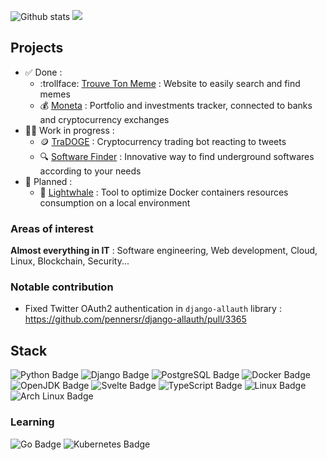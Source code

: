 <!--
# Hello, I'm Guillaume Schurck

[![Linkedin Badge](https://img.shields.io/badge/LinkedIn-0077B5?style=for-the-badge&logo=linkedin&logoColor=white&link=https://www.linkedin.com/in/guillaumeschurck/)](https://www.linkedin.com/in/guillaumeschurck/)
[![Twitter Badge](https://img.shields.io/badge/Twitter-1DA1F2?logo=twitter&logoColor=fff&style=for-the-badge)](https://www.twitter.com/gschurck/)

[![Portfolio Badge](https://img.shields.io/badge/portfolio-web-blue?style=flat&link=https://gschurck.github.io/)](https://gschurck.github.io/) 

I am a french student in computer science, at engineering school ENSIIE.
-->
<!--
- 📈 I'm currently working on a trading bot for cryptocurrency in Python, [TraDOGE](https://github.com/gschurck/tradoge)
- 💰 I plan to develop a website to help investing in cryptocurrencies, with exchanges API
- 🎓 I'm improving my skills in software/web development and cryptocurrency knowledge

**gschurck/gschurck** is a ✨ _special_ ✨ repository because its `README.md` (this file) appears on your GitHub profile.

Here are some ideas to get you started:

- 🔭 I’m currently working on ...
- 🌱 I’m currently learning ...
- 👯 I’m looking to collaborate on ...
- 🤔 I’m looking for help with ...
- 💬 Ask me about ...
- 📫 How to reach me: ...
- 😄 Pronouns: ...
- ⚡ Fun fact: ...
[![Top Langs](https://github-readme-stats.vercel.app/api/top-langs/?username=gschurck&layout=compact)](https://github.com/gschurck/github-readme-stats)

## Stats
-->
<!-- <p align=left> <img src=https://komarev.com/ghpvc/?username=gschurck alt=gschurck /> </p> -->

![Github stats](https://github-readme-stats-beta-mauve.vercel.app/api?username=gschurck&show_icons=true&include_all_commits=true&theme=github_dark)
![](https://hit.yhype.me/github/profile?user_id=21091232)

## Projects
- ✅ Done :
  - :trollface: [Trouve Ton Meme](https://trouveton.meme/) : Website to easily search and find memes
  - 💰 [Moneta](https://deta.space/discovery/@gschurck/moneta) : Portfolio and investments tracker, connected to banks and cryptocurrency exchanges
- 👨‍💻 Work in progress :
  - 🪙 [TraDOGE](https://github.com/gschurck/tradoge) : Cryptocurrency trading bot reacting to tweets
  - 🔍 [Software Finder](https://gschurck.github.io/projects/software-finder/) : Innovative way to find underground softwares according to your needs
- 📅 Planned :
  - 🐋 [Lightwhale](https://gschurck.github.io/projects/lightwhale/) : Tool to optimize Docker containers resources consumption on a local environment

### Areas of interest

**Almost everything in IT** : Software engineering, Web development, Cloud, Linux, Blockchain, Security...

### Notable contribution
- Fixed Twitter OAuth2 authentication in `django-allauth` library : https://github.com/pennersr/django-allauth/pull/3365

## Stack

![Python Badge](https://img.shields.io/badge/Python-3776AB?logo=python&logoColor=fff&style=for-the-badge)
![Django Badge](https://img.shields.io/badge/Django-092E20?logo=django&logoColor=fff&style=for-the-badge)
![PostgreSQL Badge](https://img.shields.io/badge/PostgreSQL-4169E1?logo=postgresql&logoColor=fff&style=for-the-badge)
![Docker Badge](https://img.shields.io/badge/Docker-2496ED?logo=docker&logoColor=fff&style=for-the-badge)
![OpenJDK Badge](https://img.shields.io/badge/OpenJDK-FFF?logo=openjdk&logoColor=000&style=for-the-badge)
![Svelte Badge](https://img.shields.io/badge/Svelte-FF3E00?logo=svelte&logoColor=fff&style=for-the-badge)
![TypeScript Badge](https://img.shields.io/badge/TypeScript-3178C6?logo=typescript&logoColor=fff&style=for-the-badge)
![Linux Badge](https://img.shields.io/badge/Linux-FCC624?logo=linux&logoColor=000&style=for-the-badge)
![Arch Linux Badge](https://img.shields.io/badge/Arch%20Linux-1793D1?logo=archlinux&logoColor=fff&style=for-the-badge)

### Learning
![Go Badge](https://img.shields.io/badge/Go-00ADD8?logo=go&logoColor=fff&style=for-the-badge)
![Kubernetes Badge](https://img.shields.io/badge/Kubernetes-326CE5?logo=kubernetes&logoColor=fff&style=for-the-badge)
